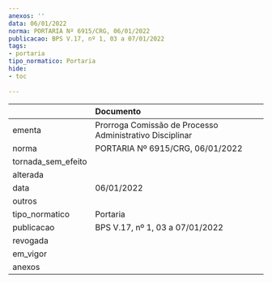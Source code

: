 ```yaml
---
anexos: ''
data: 06/01/2022
norma: PORTARIA Nº 6915/CRG, 06/01/2022
publicacao: BPS V.17, nº 1, 03 a 07/01/2022
tags:
- portaria
tipo_normatico: Portaria
hide: 
- toc 
 
---
```


|                    | Documento                                                |
|:-------------------|:---------------------------------------------------------|
| ementa             | Prorroga Comissão de Processo Administrativo Disciplinar |
| norma              | PORTARIA Nº 6915/CRG, 06/01/2022                         |
| tornada_sem_efeito |                                                          |
| alterada           |                                                          |
| data               | 06/01/2022                                               |
| outros             |                                                          |
| tipo_normatico     | Portaria                                                 |
| publicacao         | BPS V.17, nº 1, 03 a 07/01/2022                          |
| revogada           |                                                          |
| em_vigor           |                                                          |
| anexos             |                                                          |